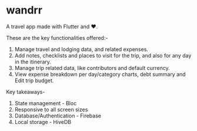 # wandrr

A travel app made with Flutter and ❤️.

These are the key functionalities offered:-
1) Manage travel and lodging data, and related expenses.
2) Add notes, checklists and places to visit for the trip, and also for any day in the itinerary.
3) Manage trip related data, like contributors and default currency.
4) View expense breakdown per day/category charts, debt summary and Edit trip budget.

Key takeaways-
1) State management - Bloc
2) Responsive to all screen sizes
3) Database/Authentication - Firebase
4) Local storage - HiveDB
